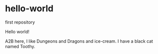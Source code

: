 # hello-world
first repository

Hello world!

A2B here, I like Dungeons and Dragons and ice-cream. I have a black cat named Toothy.
